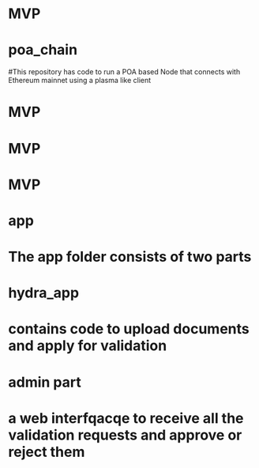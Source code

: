 # MVP
# poa_chain 
#This repository has code to run a POA based Node that connects with Ethereum mainnet using a plasma like client
# MVP
# MVP
# MVP
# app
# The app folder consists of two parts
# hydra_app
# contains code to upload documents and apply for validation
# admin part
# a web interfqacqe to receive all the validation requests and approve or reject them
